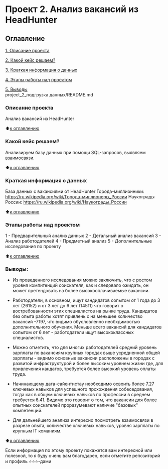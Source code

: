# Проект 2. Анализ вакансий из HeadHunter

## Оглавление  
[1. Описание проекта](https://github.com/mawlukanec/skillfactory_ds/blob/bdc38393d9fbd32daad115f1c5aa9dce6b4c576b/project_2_подгрузка%20данных/README.md#описание-проекта)

[2. Какой кейс решаем?](https://github.com/mawlukanec/skillfactory_ds/blob/bdc38393d9fbd32daad115f1c5aa9dce6b4c576b/project_2_подгрузка%20данных/README.md#какой-кейс-решаем)

[3. Краткая информация о данных](https://github.com/mawlukanec/skillfactory_ds/blob/bdc38393d9fbd32daad115f1c5aa9dce6b4c576b/project_2_%D0%BF%D0%BE%D0%B4%D0%B3%D1%80%D1%83%D0%B7%D0%BA%D0%B0%20%D0%B4%D0%B0%D0%BD%D0%BD%D1%8B%D1%85/README.md#%D0%BA%D1%80%D0%B0%D1%82%D0%BA%D0%B0%D1%8F-%D0%B8%D0%BD%D1%84%D0%BE%D1%80%D0%BC%D0%B0%D1%86%D0%B8%D1%8F-%D0%BE-%D0%B4%D0%B0%D0%BD%D0%BD%D1%8B%D1%85)

[4. Этапы работы над проектом](https://github.com/mawlukanec/skillfactory_ds/blob/bdc38393d9fbd32daad115f1c5aa9dce6b4c576b/project_2_%D0%BF%D0%BE%D0%B4%D0%B3%D1%80%D1%83%D0%B7%D0%BA%D0%B0%20%D0%B4%D0%B0%D0%BD%D0%BD%D1%8B%D1%85/README.md#%D1%8D%D1%82%D0%B0%D0%BF%D1%8B-%D1%80%D0%B0%D0%B1%D0%BE%D1%82%D1%8B-%D0%BD%D0%B0%D0%B4-%D0%BF%D1%80%D0%BE%D0%B5%D0%BA%D1%82%D0%BE%D0%BC)

[5. Выводы](https://github.com/mawlukanec/sf_new/blob/main/project_0/README.md#Результат)  
project_2_подгрузка данных/README.md
### Описание проекта   
Анализ вакансий из HeadHunter

:arrow_up:[к оглавлению](https://github.com/mawlukanec/skillfactory_ds/blob/bdc38393d9fbd32daad115f1c5aa9dce6b4c576b/project_2_подгрузка%20данных/README.md#оглавление)


### Какой кейс решаем?
Анализируем базу данных при помощи SQL-запросов, выявляем взаимосвязи.

:arrow_up:[к оглавлению](https://github.com/mawlukanec/skillfactory_ds/blob/bdc38393d9fbd32daad115f1c5aa9dce6b4c576b/project_2_подгрузка%20данных/README.md#оглавление)


### Краткая информация о данных

База данных с вакансиями от HeadHunter
Города-миллионники:  https://ru.wikipedia.org/wiki/Города-миллионеры_России
Наукограды России: https://ru.wikipedia.org/wiki/Наукограды_России
  
:arrow_up:[к оглавлению](https://github.com/mawlukanec/skillfactory_ds/blob/bdc38393d9fbd32daad115f1c5aa9dce6b4c576b/project_2_подгрузка%20данных/README.md#оглавление)


### Этапы работы над проектом 
1 - Предварительный анализ данных
2 - Детальный анализ вакансий
3 - Анализ работодателей
4 - Предметный анализ
5 - Дополнительные исследования по проекту

:arrow_up:[к оглавлению](https://github.com/mawlukanec/skillfactory_ds/blob/bdc38393d9fbd32daad115f1c5aa9dce6b4c576b/project_2_подгрузка%20данных/README.md#оглавление)


### Выводы:  
- Из проведенного исследования можно заключить, что с ростом уровня компитенций соискателя, как и следовало ожидать, он может претендовать на более высокооплачиваемые вакансии. 

- Работодатели, в основном, ищут кандидатов сопытом от 1 года до 3 лет (26152) и от 3 лет до 6 лет (14511) что говорит о востребованности этих специалистов на рынке труда. Кандидатов без опыта работы хотят привлечь с на меньшее количество вакансий -7197, что видимо обусловленно необхдимостью дополнительного обучения. Меньше всего вакансий для кандидатов сопытом от 6 лет - работодатели ищут высококлассных специалистов.

- Можно отметить, что для многих работодателей средний уровень зарплаты по вакансиям крупных городах выше усредненной общей зарплаты - видимо основные вакансии расположены в городах с развитой инфраструктурой и более высоким уровнем жизни где, для привлечения кандатов, требуется более высокий уровень оплаты труда.

- Начинающему дата-сайентистау необходимо освоить более 7.27 ключевых навыков для успешного прохождения собеседования, тогда как в общем ключевых навыков по профессии в среднем требуется 6.41. Видимо это говорит о том, что вакансии для более опытных соискателей проразумевают наличие "базовых" компетенций. 

- Для дальнейшего анализа интересно посмотреть взаимосвязи в разрезе опыта, количестве ключевых навыков, уровня зарплаты по крупным IT команиям.

:arrow_up:[к оглавлению](https://github.com/mawlukanec/skillfactory_ds/blob/bdc38393d9fbd32daad115f1c5aa9dce6b4c576b/project_2_подгрузка%20данных/README.md#оглавление)


Если информация по этому проекту покажется вам интересной или полезной, то я буду очень вам благодарен, если отметите репозиторий и профиль ⭐️⭐️⭐️-дами

